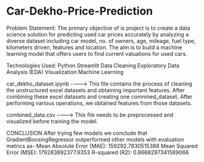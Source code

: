 # Car-Dekho-Price-Prediction

Problem Statement: The primary objective of is project is to create a data science solution for predicting used car prices accurately by analyzing a diverse dataset including car model, no. of owners, age, mileage, fuel type, kilometers driven, features and location. The aim is to build a machine learning model that offers users to find current valuations for used cars.

Technologies Used: 
Python
Streamlit
Data Cleaning
Exploratory Data Analysis (EDA) 
Visualization
Machine Learning

car_dekho_dataset.ipynb ----> This file contains the process of cleaning the unstructured excel datasets and obtaining important features. After combining these excel datasets and creating one comnined_dataset. After performing various operations, we obtained features from those datasets.

combined_data.csv ----> This file needs to be preprocessed and visualized before training the model.

CONCLUSION
After trying few models we conclude that GradientBoosingRegressor outperformed other models with evaluation metrics as- Mean Absolute Error (MAE): 159292.7830515388 Mean Squared Error (MSE): 179283892377.9353 R-squared (R2): 0.8668297341589066
